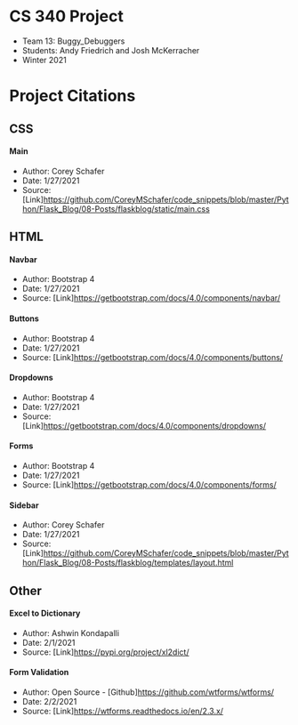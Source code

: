 # CS 340 Project
- Team 13: Buggy_Debuggers
- Students: Andy Friedrich and Josh McKerracher
- Winter 2021

# Project Citations
## CSS

#### Main
- Author: Corey Schafer
- Date: 1/27/2021
- Source: [Link]https://github.com/CoreyMSchafer/code_snippets/blob/master/Python/Flask_Blog/08-Posts/flaskblog/static/main.css

## HTML

#### Navbar 
- Author: Bootstrap 4
- Date: 1/27/2021
- Source: [Link]https://getbootstrap.com/docs/4.0/components/navbar/

#### Buttons
- Author: Bootstrap 4
- Date: 1/27/2021
- Source: [Link]https://getbootstrap.com/docs/4.0/components/buttons/

#### Dropdowns
- Author: Bootstrap 4
- Date: 1/27/2021
- Source: [Link]https://getbootstrap.com/docs/4.0/components/dropdowns/

#### Forms
- Author: Bootstrap 4
- Date: 1/27/2021
- Source: [Link]https://getbootstrap.com/docs/4.0/components/forms/

#### Sidebar
- Author: Corey Schafer
- Date: 1/27/2021
- Source: [Link]https://github.com/CoreyMSchafer/code_snippets/blob/master/Python/Flask_Blog/08-Posts/flaskblog/templates/layout.html

## Other

#### Excel to Dictionary
- Author: Ashwin Kondapalli
- Date: 2/1/2021
- Source: [Link]https://pypi.org/project/xl2dict/

#### Form Validation
- Author: Open Source - [Github]https://github.com/wtforms/wtforms/
- Date: 2/2/2021
- Source: [Link]https://wtforms.readthedocs.io/en/2.3.x/
